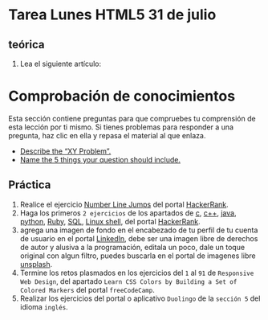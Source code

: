 # Tarea Lunes HTML5 31 de julio

## teórica

1. Lea el siguiente artículo:

# Comprobación de conocimientos

Esta sección contiene preguntas para que compruebes tu comprensión de esta lección por ti mismo. Si tienes problemas para responder a una pregunta, haz clic en ella y repasa el material al que enlaza.

- [Describe the “XY Problem”.](https://xyproblem.info/)
- [Name the 5 things your question should include.](https://www.theodinproject.com/lessons/foundations-asking-for-help#:~:text=Name%20the%205%20things%20your%20question%20should%20include.)

## Práctica

1. Realice el ejercicio [Number Line Jumps](https://www.hackerrank.com/challenges/kangaroo/problem?isFullScreen=true) del portal [HackerRank](https://www.hackerrank.com/dashboard).
2. Haga los primeros `2 ejercicios` de los apartados de [c](https://www.hackerrank.com/domains/c), [c++](https://www.hackerrank.com/domains/cpp), [java](https://www.hackerrank.com/domains/java), [python](https://www.hackerrank.com/domains/python), [Ruby](https://www.hackerrank.com/domains/ruby), [SQL](https://www.hackerrank.com/domains/sql), [Linux shell](https://www.hackerrank.com/domains/shell), del portal [HackerRank](https://www.hackerrank.com/dashboard).
3. agrega una imagen de fondo en el encabezado de tu perfil de tu cuenta de usuario en el portal [LinkedIn](https://www.linkedin.com/), debe ser una imagen libre de derechos de autor y alusiva a la programación, editala un poco, dale un toque original con algun filtro, puedes buscarla en el portal de imagenes libre [unsplash](https://unsplash.com).
4. Termine los retos plasmados en los ejercicios del `1` al `91` de `Responsive Web Design`, del apartado `Learn CSS Colors by Building a Set of Colored Markers` del portal `freeCodeCamp`.
5. Realizar los ejercicios del portal o aplicativo `Duolingo` de la `sección 5` del idioma `inglés`.